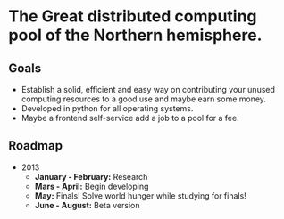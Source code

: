 The Great distributed computing pool of the Northern hemisphere. 
=======

## Goals
-	Establish a solid, efficient and easy way on contributing your unused computing resources to a good use and maybe
earn some money.
-	Developed in python for all operating systems.
-	Maybe a frontend self-service add a job to a pool for a fee.


## Roadmap
-	2013
	-	__January - February:__ Research
	-	__Mars - April:__ Begin developing
	-	__May:__ Finals! Solve world hunger while studying for finals!
	-	__June - August:__ Beta version
